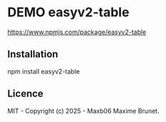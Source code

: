 # DEMO easyv2-table

https://www.npmjs.com/package/easyv2-table

## Installation

npm install easyv2-table

## Licence

MIT - Copyright (c) 2025 - Maxb06 Maxime Brunet.
